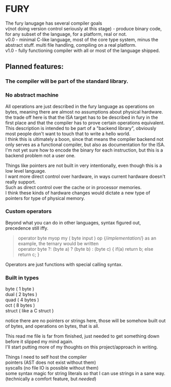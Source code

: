 # FURY

The fury lanugage has several compiler goals<br>
v(not doing version control seriously at this stage) - produce binary code, for any subset of the language, for a platform, real or not.<br>
v0.0 - minimal C-like language, most of the core type system, minus the abstract stuff. multi file handling, compiling on a real platform.<br>
v1.0 - fully functioning compiler with all or most of the language shipped.

## Planned features:

### The compiler will be part of the standard library.


### No abstract machine
All operations are just described in the fury language as operations on bytes, meaning there are almost no assumptions about physical hardware.<br>
the trade off here is that the ISA target has to be described in fury in the first place and that the compiler has to prove certain operations equivalent.<br>
This description is intended to be part of a "backend library", obviously most people don't want to touch that to write a hello world.<br>
I think this is ultimately a boon, since that means the compiler backend not only serves as a functional compiler, but also as documentation for the ISA.<br>
I'm not yet sure how to encode the binary for each instruction, but this is a backend problem not a user one.<br>

Things like pointers are not built in very intentionally, even though this is a low level language.<br>
I want more direct control over hardware, in ways current hardware doesn't really support.<br>
Such as direct control over the cache or in processor memories.<br>
I think these kinds of hardware changes would dictate a new type of pointers for type of physical memory.<br>

### Custom operators
Beyond what you can do in other languages, syntax figured out, precedence still iffy.<br>
> operator byte myop my ( byte input ) op {/*implementation*/} 
as an example, the ternary would be written <br>
> operator byte ?: (byte a) ? (byte b) : (byte c) { if(a) return b; else return c; }

Operators are just functions with special calling syntax.<br>

### Built in types
byte ( 1 byte )<br>
dual ( 2 bytes )<br>
quad ( 4 bytes )<br>
oct  ( 8 bytes )<br>
struct ( like a C struct )<br>

notice there are no pointers or strings here, those will be somehow built out of bytes, and operations on bytes, that is all.<br>

This read me file is far from finished, just needed to get something down before it slipped my mind again.<br>
I'll start putting more of my thoughts on this project/approach in writing.<br>

Things I need to self host the compiler<br>
pointers (AST does not exist without them)<br>
syscalls (no file IO is possible without them)<br>
some syntax magic for string literals so that I can use strings in a sane way. (technically a comfort feature, but *needed*)
